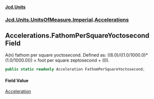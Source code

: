 #### [Jcd.Units](index.md 'index')
### [Jcd.Units.UnitsOfMeasure.Imperial](Jcd.Units.UnitsOfMeasure.Imperial.md 'Jcd.Units.UnitsOfMeasure.Imperial').[Accelerations](Accelerations.md 'Jcd.Units.UnitsOfMeasure.Imperial.Accelerations')

## Accelerations.FathomPerSquareYoctosecond Field

A(n) fathom per square yoctosecond. Defined as: ((6.0)/((1.0/1000.0)*(1.0/1000.0))) × foot per square zeptosecond + (0).

```csharp
public static readonly Acceleration FathomPerSquareYoctosecond;
```

#### Field Value
[Acceleration](Acceleration.md 'Jcd.Units.UnitTypes.Acceleration')